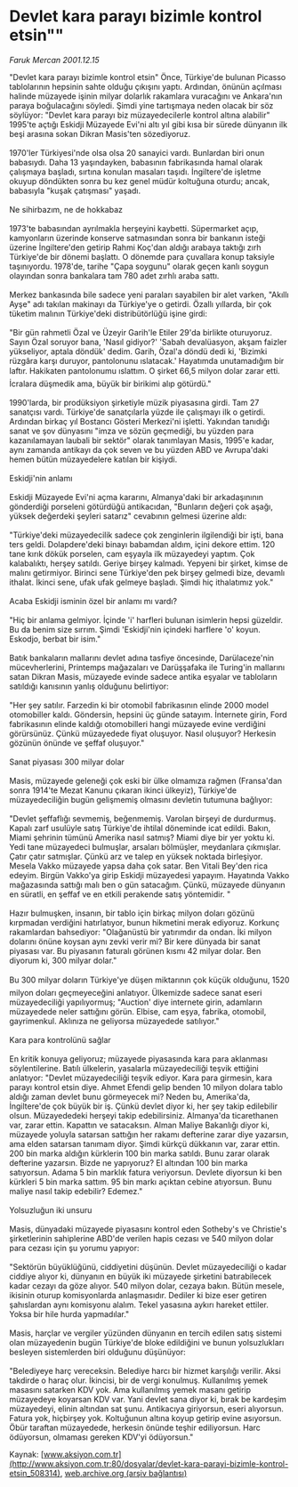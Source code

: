 # Devlet kara parayı bizimle kontrol etsin""

*Faruk Mercan 2001.12.15*

<div class="pNewsDetailMainContent ctx_content" itemprop="articleBody">
 "Devlet kara parayı bizimle kontrol etsin" Önce, Türkiye'de bulunan Picasso tablolarının hepsinin sahte olduğu çıkışını yaptı. Ardından, önünün açılması halinde müzayede işinin milyar dolarlık rakamlara vuracağını ve Ankara'nın paraya boğulacağını söyledi. Şimdi yine tartışmaya neden olacak bir söz söylüyor: "Devlet kara parayı biz müzayedecilerle kontrol altına alabilir"
 <br/>
 1995'te açtığı Eskidji Müzayede Evi'ni altı yıl gibi kısa bir sürede dünyanın ilk beşi arasına sokan Dikran Masis'ten sözediyoruz.
 <br/>
 <br/>
 1970'ler Türkiyesi'nde olsa olsa 20 sanayici vardı. Bunlardan biri onun babasıydı. Daha 13 yaşındayken, babasının fabrikasında hamal olarak çalışmaya başladı, sırtına konulan masaları taşıdı. İngiltere'de işletme okuyup döndükten sonra bu kez genel müdür koltuğuna oturdu; ancak, babasıyla "kuşak çatışması" yaşadı.
 <br/>
 <br/>
 Ne sihirbazım, ne de hokkabaz
 <br/>
 <br/>
 1973'te babasından ayrılmakla herşeyini kaybetti. Süpermarket açıp, kamyonların üzerinde konserve satmasından sonra bir bankanın isteği üzerine İngiltere'den getirip Rahmi Koç'dan aldığı arabaya taktığı zırh Türkiye'de bir dönemi başlattı. O dönemde para çuvallara konup taksiyle taşınıyordu. 1978'de, tarihe "Çapa soygunu" olarak geçen kanlı soygun olayından sonra bankalara tam 780 adet zırhlı araba sattı.
 <br/>
 <br/>
 Merkez bankasında bile sadece yeni paraları sayabilen bir alet varken, "Akıllı Ayşe" adı takılan makinayı da Türkiye'ye o getirdi. Özallı yıllarda, bir çok tüketim malının Türkiye'deki distribütörlüğü işine girdi:
 <br/>
 <br/>
 "Bir gün rahmetli Özal ve Üzeyir Garih'le Etiler 29'da birlikte oturuyoruz. Sayın Özal soruyor bana, 'Nasıl gidiyor?' 'Sabah devalüasyon, akşam faizler yükseliyor, aptala döndük' dedim. Garih, Özal'a döndü dedi ki, 'Bizimki rüzgâra karşı duruyor, pantolonunu ıslatacak.' Hayatımda unutamadığım bir laftır. Hakikaten pantolonumu ıslattım. O şirket 66,5 milyon dolar zarar etti. İcralara düşmedik ama, büyük bir birikimi alıp götürdü."
 <br/>
 <br/>
 1990'larda, bir prodüksiyon şirketiyle müzik piyasasına girdi. Tam 27 sanatçısı vardı. Türkiye'de sanatçılarla yüzde ile çalışmayı ilk o getirdi. Ardından birkaç yıl Bostancı Gösteri Merkezi'ni işletti. Yakından tanıdığı sanat ve şov dünyasını "imza ve sözün geçmediği, bu yüzden para kazanılamayan laubali bir sektör" olarak tanımlayan Masis, 1995'e kadar, aynı zamanda antikayı da çok seven ve bu yüzden ABD ve Avrupa'daki hemen bütün müzayedelere katılan bir kişiydi.
 <br/>
 <br/>
 Eskidji'nin anlamı
 <br/>
 <br/>
 Eskidji Müzayede Evi'ni açma kararını, Almanya'daki bir arkadaşınının gönderdiği porseleni götürdüğü antikacıdan, "Bunların değeri çok aşağı, yüksek değerdeki şeyleri satarız" cevabının gelmesi üzerine aldı:
 <br/>
 <br/>
 "Türkiye'deki müzayedecilik sadece çok zenginlerin ilgilendiği bir işti, bana ters geldi. Dolapdere'deki binayı babamdan aldım, içini dekore ettim. 120 tane kırık dökük porselen, cam eşyayla ilk müzayedeyi yaptım. Çok kalabalıktı, herşey satıldı. Geriye birşey kalmadı. Yepyeni bir şirket, kimse de malını getirmiyor. Birinci sene Türkiye'den pek birşey gelmedi bize, devamlı ithalat. İkinci sene, ufak ufak gelmeye başladı. Şimdi hiç ithalatımız yok."
 <br/>
 <br/>
 Acaba Eskidji isminin özel bir anlamı mı vardı?
 <br/>
 <br/>
 "Hiç bir anlama gelmiyor. İçinde 'i' harfleri bulunan isimlerin hepsi güzeldir. Bu da benim size sırrım. Şimdi 'Eskidji'nin içindeki harflere 'o' koyun. Eskodjo, berbat bir isim."
 <br/>
 <br/>
 Batık bankaların mallarını devlet adına tasfiye öncesinde, Darülaceze'nin mücevherlerini, Printemps mağazaları ve Darüşşafaka ile Turing'in mallarını satan Dikran Masis, müzayede evinde sadece antika eşyalar ve tabloların satıldığı kanısının yanlış olduğunu belirtiyor:
 <br/>
 <br/>
 "Her şey satılır. Farzedin ki bir otomobil fabrikasının elinde 2000 model otomobiller kaldı. Göndersin, hepsini üç günde satayım. İnternete girin, Ford fabrikasının elinde kaldığı otomobilleri hangi müzayede evine verdiğini görürsünüz. Çünkü müzayedede fiyat oluşuyor. Nasıl oluşuyor? Herkesin gözünün önünde ve şeffaf oluşuyor."
 <br/>
 <br/>
 Sanat piyasası 300 milyar dolar
 <br/>
 <br/>
 Masis, müzayede geleneği çok eski bir ülke olmamıza rağmen (Fransa'dan sonra 1914'te Mezat Kanunu çıkaran ikinci ülkeyiz), Türkiye'de müzayedeciliğin bugün gelişmemiş olmasını devletin tutumuna bağlıyor:
 <br/>
 <br/>
 "Devlet şeffaflığı sevmemiş, beğenmemiş. Varolan birşeyi de durdurmuş. Kapalı zarf usulüyle satış Türkiye'de ihtilal döneminde icat edildi. Bakın, Miami şehrinin tümünü Amerika nasıl satmış? Miami diye bir yer yoktu ki. Yedi tane müzayedeci bulmuşlar, arsaları bölmüşler, meydanlara çıkmışlar. Çatır çatır satmışlar. Çünkü arz ve talep en yüksek noktada birleşiyor. Mesela Vakko müzayede yapsa daha çok satar. Ben Vitali Bey'den rica edeyim. Birgün Vakko'ya girip Eskidji müzayedesi yapayım. Hayatında Vakko mağazasında sattığı malı ben o gün satacağım. Çünkü, müzayede dünyanın en süratli, en şeffaf ve en etkili perakende satış yöntemidir. "
 <br/>
 <br/>
 Hazır bulmuşken, insanın, bir tablo için birkaç milyon doları gözünü kırpmadan verdiğini hatırlatıyor, bunun hikmetini merak ediyoruz. Korkunç rakamlardan bahsediyor: "Olağanüstü bir yatırımdır da ondan. İki milyon dolarını önüne koysan aynı zevki verir mi? Bir kere dünyada bir sanat piyasası var. Bu piyasanın faturalı görünen kısmı 42 milyar dolar. Ben diyorum ki, 300 milyar dolar."
 <br/>
 <br/>
 Bu 300 milyar doların Türkiye'ye düşen miktarının çok küçük olduğunu, 1520 milyon doları geçmeyeceğini anlatıyor. Ülkemizde sadece sanat eseri müzayedeciliği yapılıyormuş; "Auction' diye internete girin, adamların müzayedede neler sattığını görün. Elbise, cam eşya, fabrika, otomobil, gayrimenkul. Aklınıza ne geliyorsa müzayedede satılıyor."
 <br/>
 <br/>
 Kara para kontrolünü sağlar
 <br/>
 <br/>
 En kritik konuya geliyoruz; müzayede piyasasında kara para aklanması söylentilerine. Batılı ülkelerin, yasalarla müzayedeciliği teşvik ettiğini anlatıyor: "Devlet müzayedeciliği teşvik ediyor. Kara para girmesin, kara parayı kontrol etsin diye. Ahmet Efendi gelip benden 10 milyon dolara tablo aldığı zaman devlet bunu görmeyecek mi? Neden bu, Amerika'da, İngiltere'de çok büyük bir iş. Çünkü devlet diyor ki, her şey takip edilebilir olsun. Müzayededeki herşeyi takip edebilirsiniz. Almanya'da ticarethanen var, zarar ettin. Kapattın ve satacaksın. Alman Maliye Bakanlığı diyor ki, müzayede yoluyla satarsan sattığın her rakamı defterine zarar diye yazarsın, ama elden satarsan tanımam diyor. Şimdi kürkçü dükkanın var, zarar ettin. 200 bin marka aldığın kürklerin 100 bin marka satıldı. Bunu zarar olarak defterine yazarsın. Bizde ne yapıyoruz? El altından 100 bin marka satıyorsun. Adama 5 bin marklık fatura veriyorsun. Devlete diyorsun ki ben kürkleri 5 bin marka sattım. 95 bin markı açıktan cebine atıyorsun. Bunu maliye nasıl takip edebilir? Edemez."
 <br/>
 <br/>
 Yolsuzluğun iki unsuru
 <br/>
 <br/>
 Masis, dünyadaki müzayede piyasasını kontrol eden Sotheby's ve Christie's şirketlerinin sahiplerine ABD'de verilen hapis cezası ve 540 milyon dolar para cezası için şu yorumu yapıyor:
 <br/>
 <br/>
 "Sektörün büyüklüğünü, ciddiyetini düşünün. Devlet müzayedeciliği o kadar ciddiye alıyor ki, dünyanın en büyük iki müzayede şirketini batırabilecek kadar cezayı da göze alıyor. 540 milyon dolar, cezaya bakın. Bütün mesele, ikisinin oturup komisyonlarda anlaşmasıdır. Dediler ki bize eser getiren şahıslardan aynı komisyonu alalım. Tekel yasasına aykırı hareket ettiler. Yoksa bir hile hurda yapmadılar."
 <br/>
 <br/>
 Masis, harçlar ve vergiler yüzünden dünyanın en tercih edilen satış sistemi olan müzayedenin bugün Türkiye'de bloke edildiğini ve bunun yolsuzlukları besleyen sistemlerden biri olduğunu düşünüyor:
 <br/>
 <br/>
 "Belediyeye harç vereceksin. Belediye harcı bir hizmet karşılığı verilir. Aksi takdirde o haraç olur. İkincisi, bir de vergi konulmuş. Kullanılmış yemek masasını satarken KDV yok. Ama kullanılmış yemek masanı getirip müzayedeye koyarsan KDV var. Yani devlet sana diyor ki, bırak be kardeşim müzayedeyi, elinin altından sat şunu. Antikacıya giriyorsun, eseri alıyorsun. Fatura yok, hiçbirşey yok. Koltuğunun altına koyup getirip evine asıyorsun. Öbür taraftan müzayedede, herkesin önünde teşhir ediliyorsun. Harc ödüyorsun, olmaması gereken KDV'yi ödüyorsun."
 <br/>
</div>


Kaynak: [www.aksiyon.com.tr](http://www.aksiyon.com.tr:80/dosyalar/devlet-kara-parayi-bizimle-kontrol-etsin_508314), [web.archive.org (arşiv bağlantısı)](http://web.archive.org/web/20151230020318/http://www.aksiyon.com.tr:80/dosyalar/devlet-kara-parayi-bizimle-kontrol-etsin_508314)
